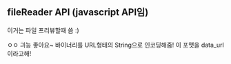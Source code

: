 
fileReader API (javascript API임)
---
이거는 파일 프리뷰할때 씀 :)


ㅇㅇ 긔능 좋아요~
바이너리를 URL형태의 String으로 인코딩해줌!
이 포맷을 data_url 이라고해!
